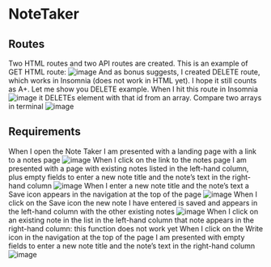 # NoteTaker
## Routes
Two HTML routes and two API routes are created. This is an example of GET HTML route:
![image](https://user-images.githubusercontent.com/88174852/142953692-f2676052-6a69-4486-b8f0-4ad379ad01ac.png)
And as bonus suggests, I created DELETE route, which works in Insomnia (does not work in HTML yet). I hope it still counts as A+. Let me show you DELETE example. When I hit this route in Insomnia
![image](https://user-images.githubusercontent.com/88174852/142972569-b6b96631-bd1f-406a-91ec-4811817410d7.png)
it DELETEs element with that id from an array. Compare two arrays in terminal
![image](https://user-images.githubusercontent.com/88174852/142972626-c0d12506-e09d-4228-9eaa-037d8b97a18f.png)
## Requirements
When I open the Note Taker I am presented with a landing page with a link to a notes page
![image](https://user-images.githubusercontent.com/88174852/142973016-e09d3c69-d65a-4948-ba6e-32fcf7be0792.png)
When I click on the link to the notes page I am presented with a page with existing notes listed in the left-hand column, plus empty fields to enter a new note title and the note’s text in the right-hand column
![image](https://user-images.githubusercontent.com/88174852/142973114-fda0386c-15e9-4e7e-8e7b-1b7a0a8d3853.png)
When I enter a new note title and the note’s text a Save icon appears in the navigation at the top of the page
![image](https://user-images.githubusercontent.com/88174852/142973274-c38b79e3-d14e-4198-afe7-4b9055a3d337.png)
When I click on the Save icon the new note I have entered is saved and appears in the left-hand column with the other existing notes
![image](https://user-images.githubusercontent.com/88174852/142973342-4d813be8-05c9-4791-a241-114509861761.png)
When I click on an existing note in the list in the left-hand column that note appears in the right-hand column: this function does not work yet
When I click on the Write icon in the navigation at the top of the page I am presented with empty fields to enter a new note title and the note’s text in the right-hand column
![image](https://user-images.githubusercontent.com/88174852/142973670-4153ba75-bfc1-47b3-a1bd-23a4d6b91446.png)
